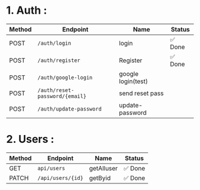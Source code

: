 # 1. Auth :
 Method | Endpoint | Name | Status |
| ------ | -------- | ---- | ------ |
| POST | `/auth/login` | login | ✅ Done |
| POST | `/auth/register` | Register | ✅ Done |
| POST | `/auth/google-login` | google login(test) |  |
| POST | `/auth/reset-password/{email}` | send reset pass |  |
| POST | `/auth/update-password` | update-password |  |


# 2. Users :

 Method | Endpoint | Name | Status |
| ------ | -------- | ---- | ------ |
| GET | `api/users` | getAlluser | ✅ Done |
| PATCH | `/api/users/{id}` | getByid | ✅ Done |
